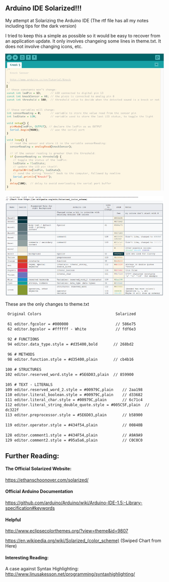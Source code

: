 ## Arduino IDE Solarized!!!  

My attempt at Solarizing the Arduino IDE  (The rtf file has all my notes including tips for the dark version)

I tried to keep this a simple as possible so it would be easy to recover from an application update.  It only involves changeing some lines in theme.txt.  It does not involve changing icons, etc.

![Result](doc/example1.png)

![Solarized Chart](doc/colorchart.png)

These are the only changes to theme.txt
	
	 Original Colors 							     Solarized
	 
	 61 editor.fgcolor = #000000				     // 586e75
	 62 editor.bgcolor = #ffffff - White 			 // fdf6e3
	
	 92 # FUNCTIONS  							
	 94 editor.data_type.style = #d35400,bold 		// 268bd2

	 96 # METHODS    							
	 98 editor.function.style = #d35400,plain 		// cb4b16

	100 # STRUCTURES    						
	102 editor.reserved_word.style = #5E6D03,plain 	// 859900

	105 # TEXT - LITERALS
	109 editor.reserved_word_2.style = #00979C,plain 	// 2aa198
	110 editor.literal_boolean.style = #00979C,plain 	// d33682
	111 editor.literal_char.style = #00979C,plain 		// 6c71c4	
	112 editor.literal_string_double_quote.style = #005C5F,plain  // dc322f
	113 editor.preprocessor.style = #5E6D03,plain		// b58900
	
	119 editor.operator.style = #434f54,plain			// 00840B
	
	128 editor.comment1.style = #434F54,plain			// A9A9A9
	129 editor.comment2.style = #95a5a6,plain			// C0C0C0

## Further Reading:

#### The Official Solarized Website:
https://ethanschoonover.com/solarized/

#### Official Arduino Documentation
https://github.com/arduino/Arduino/wiki/Arduino-IDE-1.5:-Library-specification#keywords

#### Helpful
http://www.eclipsecolorthemes.org/?view=theme&id=9807

https://en.wikipedia.org/wiki/Solarized_(color_scheme) (Swiped Chart from Here)

#### Interesting Reading:  
A case against Syntax Highlighting: http://www.linusakesson.net/programming/syntaxhighlighting/
	
